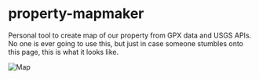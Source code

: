 # property-mapmaker

Personal tool to create map of our property from GPX data and USGS APIs. No one is ever going to use this, but just in case someone stumbles onto this page, this is what it looks like.

![Map](map-medium.png)
